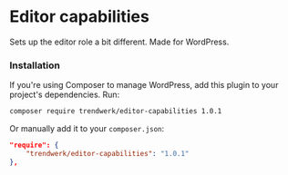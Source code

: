 Editor capabilities
===================

Sets up the editor role a bit different. Made for WordPress.

### Installation
If you're using Composer to manage WordPress, add this plugin to your project's dependencies. Run:
```sh
composer require trendwerk/editor-capabilities 1.0.1
```

Or manually add it to your `composer.json`:
```json
"require": {
	"trendwerk/editor-capabilities": "1.0.1"
},
```
